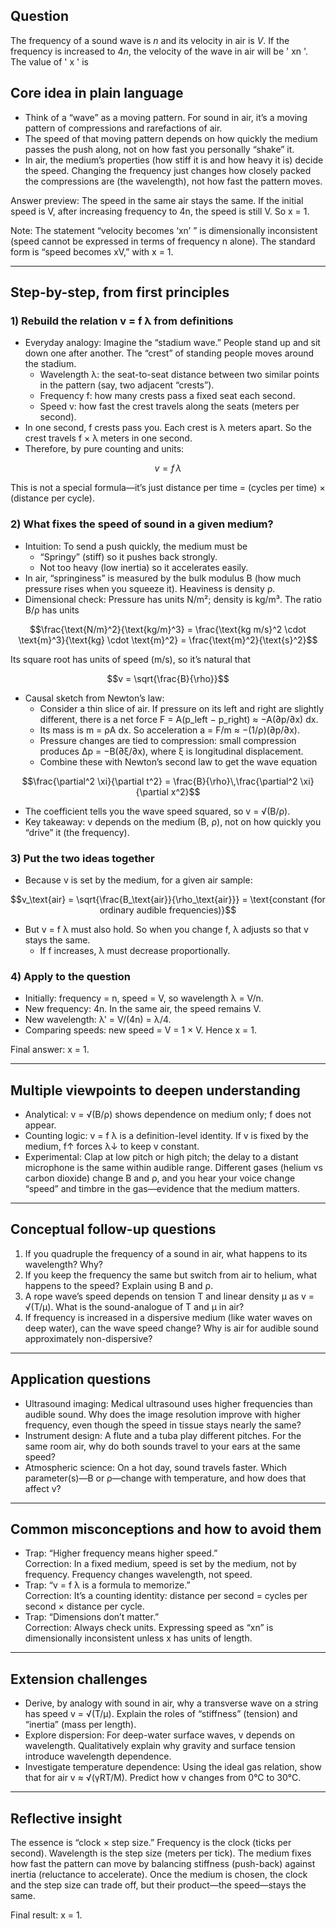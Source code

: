 ## Question
The frequency of a sound wave is $n$ and its velocity in air is $V$. If the frequency is increased to $4 n$, the velocity of the wave in air will be ' xn '. The value of ' x ' is

## Core idea in plain language
- Think of a “wave” as a moving pattern. For sound in air, it’s a moving pattern of compressions and rarefactions of air.
- The speed of that moving pattern depends on how quickly the medium passes the push along, not on how fast you personally “shake” it.
- In air, the medium’s properties (how stiff it is and how heavy it is) decide the speed. Changing the frequency just changes how closely packed the compressions are (the wavelength), not how fast the pattern moves.

Answer preview: The speed in the same air stays the same. If the initial speed is V, after increasing frequency to 4n, the speed is still V. So x = 1.

Note: The statement “velocity becomes ‘xn’ ” is dimensionally inconsistent (speed cannot be expressed in terms of frequency n alone). The standard form is “speed becomes xV,” with x = 1.

---

## Step-by-step, from first principles

### 1) Rebuild the relation v = f λ from definitions
- Everyday analogy: Imagine the “stadium wave.” People stand up and sit down one after another. The “crest” of standing people moves around the stadium.
  - Wavelength λ: the seat-to-seat distance between two similar points in the pattern (say, two adjacent “crests”).
  - Frequency f: how many crests pass a fixed seat each second.
  - Speed v: how fast the crest travels along the seats (meters per second).
- In one second, f crests pass you. Each crest is λ meters apart. So the crest travels f × λ meters in one second.
- Therefore, by pure counting and units:
```math
v = f\,\lambda
```
This is not a special formula—it’s just distance per time = (cycles per time) × (distance per cycle).

### 2) What fixes the speed of sound in a given medium?
- Intuition: To send a push quickly, the medium must be
  - “Springy” (stiff) so it pushes back strongly.
  - Not too heavy (low inertia) so it accelerates easily.
- In air, “springiness” is measured by the bulk modulus B (how much pressure rises when you squeeze it). Heaviness is density ρ.
- Dimensional check: Pressure has units N/m²; density is kg/m³. The ratio B/ρ has units
```math
\frac{\text{N/m}^2}{\text{kg/m}^3} = \frac{\text{kg m/s}^2 \cdot \text{m}^3}{\text{kg} \cdot \text{m}^2}
= \frac{\text{m}^2}{\text{s}^2}
```
Its square root has units of speed (m/s), so it’s natural that
```math
v = \sqrt{\frac{B}{\rho}}
```
- Causal sketch from Newton’s law:
  - Consider a thin slice of air. If pressure on its left and right are slightly different, there is a net force F = A(p_left − p_right) ≈ −A(∂p/∂x) dx.
  - Its mass is m = ρA dx. So acceleration a = F/m ≈ −(1/ρ)(∂p/∂x).
  - Pressure changes are tied to compression: small compression produces Δp = −B(∂ξ/∂x), where ξ is longitudinal displacement.
  - Combine these with Newton’s second law to get the wave equation
```math
\frac{\partial^2 \xi}{\partial t^2} = \frac{B}{\rho}\,\frac{\partial^2 \xi}{\partial x^2}
```
  - The coefficient tells you the wave speed squared, so v = √(B/ρ).
- Key takeaway: v depends on the medium (B, ρ), not on how quickly you “drive” it (the frequency).

### 3) Put the two ideas together
- Because v is set by the medium, for a given air sample:
```math
v_\text{air} = \sqrt{\frac{B_\text{air}}{\rho_\text{air}}} = \text{constant (for ordinary audible frequencies)}
```
- But v = f λ must also hold. So when you change f, λ adjusts so that v stays the same.
  - If f increases, λ must decrease proportionally.

### 4) Apply to the question
- Initially: frequency = n, speed = V, so wavelength λ = V/n.
- New frequency: 4n. In the same air, the speed remains V.
- New wavelength: λ' = V/(4n) = λ/4.
- Comparing speeds: new speed = V = 1 × V. Hence x = 1.

Final answer: x = 1.

---

## Multiple viewpoints to deepen understanding

- Analytical: v = √(B/ρ) shows dependence on medium only; f does not appear.
- Counting logic: v = f λ is a definition-level identity. If v is fixed by the medium, f↑ forces λ↓ to keep v constant.
- Experimental: Clap at low pitch or high pitch; the delay to a distant microphone is the same within audible range. Different gases (helium vs carbon dioxide) change B and ρ, and you hear your voice change “speed” and timbre in the gas—evidence that the medium matters.

---

## Conceptual follow-up questions
1. If you quadruple the frequency of a sound in air, what happens to its wavelength? Why?
2. If you keep the frequency the same but switch from air to helium, what happens to the speed? Explain using B and ρ.
3. A rope wave’s speed depends on tension T and linear density μ as v = √(T/μ). What is the sound-analogue of T and μ in air?
4. If frequency is increased in a dispersive medium (like water waves on deep water), can the wave speed change? Why is air for audible sound approximately non-dispersive?

---

## Application questions
- Ultrasound imaging: Medical ultrasound uses higher frequencies than audible sound. Why does the image resolution improve with higher frequency, even though the speed in tissue stays nearly the same?
- Instrument design: A flute and a tuba play different pitches. For the same room air, why do both sounds travel to your ears at the same speed?
- Atmospheric science: On a hot day, sound travels faster. Which parameter(s)—B or ρ—change with temperature, and how does that affect v?

---

## Common misconceptions and how to avoid them
- Trap: “Higher frequency means higher speed.”  
  Correction: In a fixed medium, speed is set by the medium, not by frequency. Frequency changes wavelength, not speed.
- Trap: “v = f λ is a formula to memorize.”  
  Correction: It’s a counting identity: distance per second = cycles per second × distance per cycle.
- Trap: “Dimensions don’t matter.”  
  Correction: Always check units. Expressing speed as “xn” is dimensionally inconsistent unless x has units of length.

---

## Extension challenges
- Derive, by analogy with sound in air, why a transverse wave on a string has speed v = √(T/μ). Explain the roles of “stiffness” (tension) and “inertia” (mass per length).
- Explore dispersion: For deep-water surface waves, v depends on wavelength. Qualitatively explain why gravity and surface tension introduce wavelength dependence.
- Investigate temperature dependence: Using the ideal gas relation, show that for air v ≈ √(γRT/M). Predict how v changes from 0°C to 30°C.

---

## Reflective insight
The essence is “clock × step size.” Frequency is the clock (ticks per second). Wavelength is the step size (meters per tick). The medium fixes how fast the pattern can move by balancing stiffness (push-back) against inertia (reluctance to accelerate). Once the medium is chosen, the clock and the step size can trade off, but their product—the speed—stays the same.

Final result: x = 1.